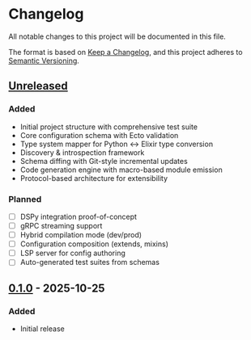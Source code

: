 # Changelog

All notable changes to this project will be documented in this file.

The format is based on [Keep a Changelog](https://keepachangelog.com/en/1.0.0/),
and this project adheres to [Semantic Versioning](https://semver.org/spec/v2.0.0.html).

## [Unreleased]

### Added
- Initial project structure with comprehensive test suite
- Core configuration schema with Ecto validation
- Type system mapper for Python ↔ Elixir type conversion
- Discovery & introspection framework
- Schema diffing with Git-style incremental updates
- Code generation engine with macro-based module emission
- Protocol-based architecture for extensibility

### Planned
- [ ] DSPy integration proof-of-concept
- [ ] gRPC streaming support
- [ ] Hybrid compilation mode (dev/prod)
- [ ] Configuration composition (extends, mixins)
- [ ] LSP server for config authoring
- [ ] Auto-generated test suites from schemas

## [0.1.0] - 2025-10-25

### Added
- Initial release

[Unreleased]: https://github.com/nshkrdotcom/snakebridge/compare/v0.1.0...HEAD
[0.1.0]: https://github.com/nshkrdotcom/snakebridge/releases/tag/v0.1.0
